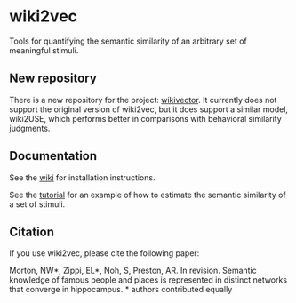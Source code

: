 # wiki2vec
Tools for quantifying the semantic similarity of an arbitrary set of meaningful stimuli.

## New repository

There is a new repository for the project: [wikivector](https://github.com/mortonne/wikivector). It currently does not support the original version of wiki2vec, but it does support a similar model, wiki2USE, which performs better in comparisons with behavioral similarity judgments.

## Documentation

See the [wiki](https://github.com/prestonlab/wiki2vec/wiki#installation) for installation instructions.

See the [tutorial](https://github.com/prestonlab/wiki2vec/wiki/wiki2vec-Tutorial) for an example of how to estimate the semantic similarity of a set of stimuli.

## Citation

If you use wiki2vec, please cite the following paper:

Morton, NW*, Zippi, EL*, Noh, S, Preston, AR. In revision. Semantic knowledge of famous people and places is represented in distinct networks that converge in hippocampus. * authors contributed equally
